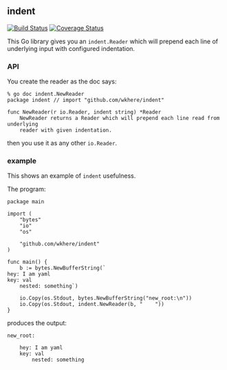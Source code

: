 ## indent

[![Build Status](https://github.com/wkhere/indent/workflows/Go/badge.svg?branch=master)](https://github.com/wkhere/indent/actions/workflows/go.yml)
[![Coverage Status](https://coveralls.io/repos/github/wkhere/indent/badge.svg?branch=master)](https://coveralls.io/github/wkhere/indent?branch=master)


This Go library gives you an `indent.Reader` which will prepend each line
of underlying input with configured indentation.

### API

You create the reader as the doc says:
```
% go doc indent.NewReader
package indent // import "github.com/wkhere/indent"

func NewReader(r io.Reader, indent string) *Reader
    NewReader returns a Reader which will prepend each line read from underlying
    reader with given indentation.
```

then you use it as any other `io.Reader`.

### example

This shows an example of `indent` usefulness.

The program:
```
package main

import (
	"bytes"
	"io"
	"os"

	"github.com/wkhere/indent"
)

func main() {
	b := bytes.NewBufferString(`
hey: I am yaml
key: val
    nested: something`)

	io.Copy(os.Stdout, bytes.NewBufferString("new_root:\n"))
	io.Copy(os.Stdout, indent.NewReader(b, "    "))
}
```

produces the output:
```
new_root:
    
    hey: I am yaml
    key: val
        nested: something
```

